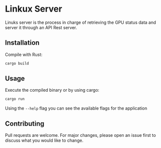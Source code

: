 # Linkux Server

Linuks server is the process in charge of retrieving the GPU status data and server it through an API Rest server.

## Installation

Compile with Rust:

```bash
cargo build
```

## Usage

Execute the compiled binary or by using cargo:

```bash
cargo run
```

Using the `--help` flag you can see the available flags for the application


## Contributing

Pull requests are welcome. For major changes, please open an issue first to discuss what you would like to change.